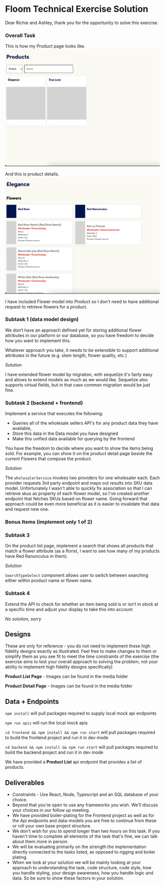 # Floom Technical Exercise Solution
Dear Richie and Ashley, thank you for the opportunity to solve this exercise.

### Overall Task

This is how my Product page looks like. ![Product List](media/ProductList.png)


And this is product details. ![Product Details](media/ProductDetails.png)

I have included Flower model into Product so I don't need to have additional request to retrieve flowers for a product.

### Subtask 1 (data model design)
We don’t have an approach defined yet for storing additional flower attributes in our platform or our database, so you have freedom to decide how you want to implement this.

Whatever approach you take, it needs to be extensible to support additional attributes in the future (e.g. stem length, flower quality, etc.)

*Solution*

I have extended flower model by migration, with sequelize it's fairly easy and allows to extend models as much as we would like. Sequelize also supports virtual fields, but in that case common migration would be just fine.


### Subtask 2 (backend + frontend)
Implement a service that executes the following:
- Queries all of the wholesale sellers API's for any product data they have available,
- Store this data in the Data model you have designed
- Make this unified data available for querying by the frontend

You have the freedom to decide where you want to show the items being sold. For example, you can show it on the product detail page beside the current Flowers that compose the product.

*Solution*

The `wholesalerService` invokes two providers for one wholesaler each. Each provider requests 3rd party endpoint and maps out results into SKU data model. Unfortunately I wasn't able to quickly fix association so that I can retrieve skus as property of each flower model, so I've created another endpoint that fetches SKUs based on flower name. Going forward that approach could be even more beneficial as it is easier to invalidate that data and request new one.

### Bonus Items (implement only 1 of 2)
### Subtask 3
On the product list page, implement a search that shows all products that match a flower attribute (as a florist, I want to see how many of my products have Red Ranunculus in them).

*Solution*

`SearchTypeSelect` component allows user to switch between searching either within product name or flower name.

### Subtask 4
Extend the API to check for whether an item being sold is or isn’t in stock at a specific time and adjust your display to take this into account

*No solution, sorry*

## Designs
These are only for reference - you do not need to implement these high fidelity designs exactly as illustrated. Feel free to make changes to them or simplify them as you see fit to meet the time constraints of the exercise (the exercise aims to test your overall approach to solving the problem, not your ability to implement high fidelity designs specifically)

**Product List Page** - Images can be found in the media folder

**Product Detail Page** - Images can be found in the media folder


## Data + Endpoints

`npm install` will pull packages required to supply local mock api endpoints

`npm run apis` will run the local mock apis

`cd frontend && npm install && npm run start` will pull packages required to build the frontend project and run it in dev mode

`cd backend && npm install && npm run start`  will pull packages required to build the backend project and run it in dev mode

We have provided a **Product List** api endpoint that provides a list of products.

## Deliverables
- Constraints - Use React, Node, Typescript and an SQL database of your choice.
- Beyond that you're open to use any frameworks you wish. We'll discuss your choices in our follow up meeting.
- We have provided boiler-plating for the Frontend project as well as for the Api endpoints and data-models you are free to continue from these or roll your own base project structure.
- We don't wish for you to spend longer than two hours on this task. If you haven't time to complete all elements of the task that's fine, we can talk about them more in person.
- We will be evaluating primarily on the strength the implementation directly connected to the tasks listed, as opposed to rigging and boiler plating.
- When we look at your solution we will be mainly looking at your approach to understanding the task, code structure, code style, how you handle styling, your design awareness, how you handle logic and data. So be sure to show these factors in your solution.
